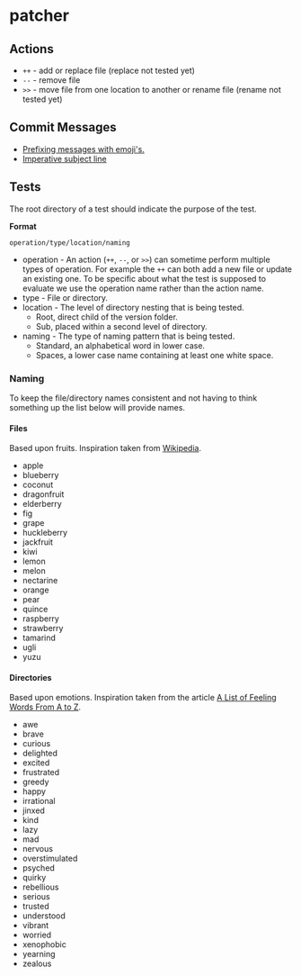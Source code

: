 # patcher

## Actions
* `++` - add or replace file (replace not tested yet)
* `--` - remove file
* `>>` - move file from one location to another or rename file (rename not tested yet)

## Commit Messages
* [Prefixing messages with emoji's.](https://gitmoji.carloscuesta.me/)
* [Imperative subject line](https://chris.beams.io/posts/git-commit/#imperative)

## Tests
The root directory of a test should indicate the purpose of the test.

**Format**
```
operation/type/location/naming
```
* operation - An action (`++`, `--`, or `>>`) can sometime perform multiple types of operation. For example the `++` can both add a new file or update an existing one. To be specific about what the test is supposed to evaluate we use the operation name rather than the action name.
* type - File or directory.
* location - The level of directory nesting that is being tested.
    * Root, direct child of the version folder.
    * Sub, placed within a second level of directory.
* naming - The type of naming pattern that is being tested.
	* Standard, an alphabetical word in lower case.
	* Spaces, a lower case name containing at least one white space.

### Naming
To keep the file/directory names consistent and not having to think something up the list below will provide names.

#### Files
Based upon fruits. Inspiration taken from [Wikipedia](https://simple.wikipedia.org/wiki/List_of_fruits).
* apple
* blueberry
* coconut
* dragonfruit
* elderberry
* fig
* grape
* huckleberry
* jackfruit
* kiwi
* lemon
* melon
* nectarine
* orange
* pear
* quince
* raspberry
* strawberry
* tamarind
* ugli
* yuzu


#### Directories
Based upon emotions. Inspiration taken from the article [A List of Feeling Words From A to Z](https://www.thespruce.com/feelings-words-from-a-to-z-2086647).
* awe
* brave
* curious
* delighted
* excited
* frustrated
* greedy
* happy
* irrational
* jinxed
* kind
* lazy
* mad
* nervous
* overstimulated
* psyched
* quirky
* rebellious
* serious
* trusted
* understood
* vibrant
* worried
* xenophobic
* yearning
* zealous
